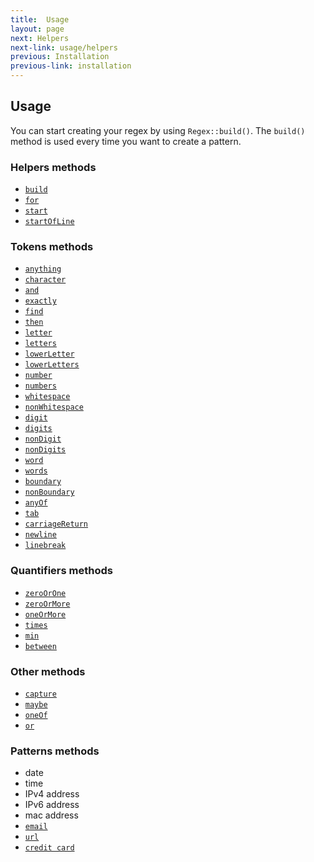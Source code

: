 ```yaml
---
title:  Usage
layout: page
next: Helpers
next-link: usage/helpers
previous: Installation
previous-link: installation
---
```


## Usage

You can start creating your regex by using `Regex::build()`. The `build()` method is used every time you want to create a pattern.

### Helpers methods

- [`build`](usage/helpers#build)
- [`for`](usage/helpers#for)
- [`start`](usage/helpers#start)
- [`startOfLine`](usage/helpers#startofline)

### Tokens methods

- [`anything`](usage/tokens#anything)
- [`character`](usage/tokens#character)
- [`and`](usage/tokens#and)
- [`exactly`](usage/tokens#exactly)
- [`find`](usage/tokens#find)
- [`then`](usage/tokens#then)
- [`letter`](usage/tokens#letter)
- [`letters`](usage/tokens#letters)
- [`lowerLetter`](usage/tokens#lowerletter)
- [`lowerLetters`](usage/tokens#lowerletters)
- [`number`](usage/tokens#number)
- [`numbers`](usage/tokens#numbers)
- [`whitespace`](usage/tokens#whitespace)
- [`nonWhitespace`](usage/tokens#nonwhitespace)
- [`digit`](usage/tokens#digit)
- [`digits`](usage/tokens#digits)
- [`nonDigit`](usage/tokens#nondigit)
- [`nonDigits`](usage/tokens#nondigits)
- [`word`](usage/tokens#word)
- [`words`](usage/tokens#words)
- [`boundary`](usage/tokens#boundary)
- [`nonBoundary`](usage/tokens#nonboundary)
- [`anyOf`](usage/tokens#anyof)
- [`tab`](usage/tokens#tab)
- [`carriageReturn`](usage/tokens#carriagereturn)
- [`newline`](usage/tokens#newline)
- [`linebreak`](usage/tokens#linebreak)

### Quantifiers methods

- [`zeroOrOne`](usage/quantifiers#zeroorone)
- [`zeroOrMore`](usage/quantifiers#zeroormore)
- [`oneOrMore`](usage/quantifiers#oneormore)
- [`times`](usage/quantifiers#times)
- [`min`](usage/quantifiers#min)
- [`between`](usage/quantifiers#between)

### Other methods

- [`capture`](usage/others#capture)
- [`maybe`](usage/others#maybe)
- [`oneOf`](usage/others#oneof)
- [`or`](usage/others#or)

### Patterns methods

- date
- time
- IPv4 address
- IPv6 address
- mac address
- [`email`](usage/patterns#email)
- [`url`](usage/patterns#url)
- [`credit card`](usage/patterns#credit-card)
